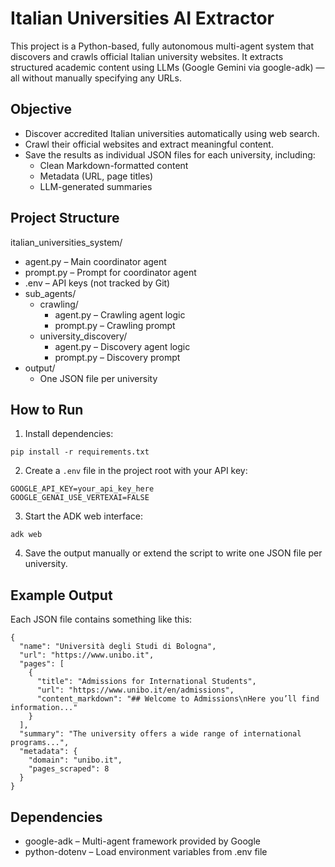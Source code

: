 # Italian Universities AI Extractor

This project is a Python-based, fully autonomous multi-agent system that discovers and crawls official Italian university websites. It extracts structured academic content using LLMs (Google Gemini via google-adk) — all without manually specifying any URLs.

## Objective

- Discover accredited Italian universities automatically using web search.
- Crawl their official websites and extract meaningful content.
- Save the results as individual JSON files for each university, including:
  - Clean Markdown-formatted content
  - Metadata (URL, page titles)
  - LLM-generated summaries

## Project Structure

italian_universities_system/

- agent.py – Main coordinator agent
- prompt.py – Prompt for coordinator agent
- .env – API keys (not tracked by Git)
- sub_agents/
  - crawling/
    - agent.py – Crawling agent logic
    - prompt.py – Crawling prompt
  - university_discovery/
    - agent.py – Discovery agent logic
    - prompt.py – Discovery prompt
- output/
  - One JSON file per university

## How to Run

1. Install dependencies:

```
pip install -r requirements.txt
```

2. Create a `.env` file in the project root with your API key:

```
GOOGLE_API_KEY=your_api_key_here
GOOGLE_GENAI_USE_VERTEXAI=FALSE
```

3. Start the ADK web interface:

```
adk web
```

4. Save the output manually or extend the script to write one JSON file per university.

## Example Output

Each JSON file contains something like this:

```
{
  "name": "Università degli Studi di Bologna",
  "url": "https://www.unibo.it",
  "pages": [
    {
      "title": "Admissions for International Students",
      "url": "https://www.unibo.it/en/admissions",
      "content_markdown": "## Welcome to Admissions\nHere you’ll find information..."
    }
  ],
  "summary": "The university offers a wide range of international programs...",
  "metadata": {
    "domain": "unibo.it",
    "pages_scraped": 8
  }
}
```

## Dependencies

- google-adk – Multi-agent framework provided by Google
- python-dotenv – Load environment variables from .env file
